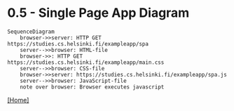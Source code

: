 # 0.5 - Single Page App Diagram
```mermaid
SequenceDiagram
    browser->>server: HTTP GET https://studies.cs.helsinki.fi/exampleapp/spa
    server-->>browser: HTML-file
    browser->>: HTTP GET https://studies.cs.helsinki.fi/exampleapp/main.css
    server-->>browser: CSS-file
    browser->>server: https://studies.cs.helsinki.fi/exampleapp/spa.js
    server-->>browser: JavaScript-file
    note over browser: Browser executes javascript
```
[[Home]](../../README.md)
